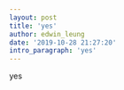 ```yaml
---
layout: post
title: 'yes'
author: edwin_leung
date: '2019-10-28 21:27:20'
intro_paragraph: 'yes'
---
```

yes
